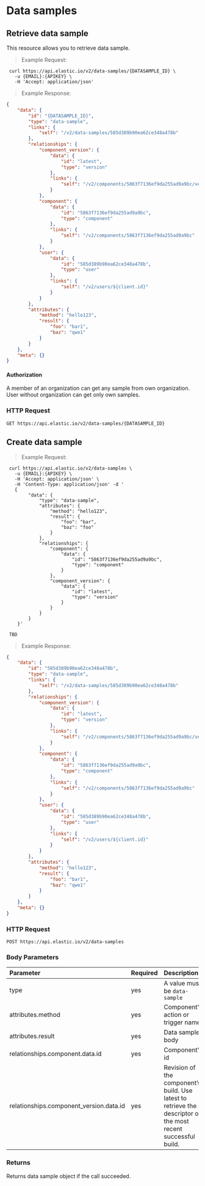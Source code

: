 # Data samples

## Retrieve data sample
This resource allows you to retrieve data sample.

> Example Request:

```shell
 curl https://api.elastic.io/v2/data-samples/{DATASAMPLE_ID} \
   -u {EMAIL}:{APIKEY} \
   -H 'Accept: application/json'
```

> Example Response:

```json
{
    "data": {
        "id": "{DATASAMPLE_ID}",
        "type": "data-sample",
        "links": {
            "self": "/v2/data-samples/585d389b90ea62ce348a478b"
        },
        "relationships": {
            "component_version": {
                "data": {
                    "id": "latest",
                    "type": "version"
                },
                "links": {
                    "self": "/v2/components/5863f7136ef9da255ad9a9bc/versions/latest"
                }
            },
            "component": {
                "data": {
                    "id": "5863f7136ef9da255ad9a9bc",
                    "type": "component"
                },
                "links": {
                    "self": "/v2/components/5863f7136ef9da255ad9a9bc"
                }
            },
            "user": {
                "data": {
                    "id": "585d389b90ea62ce348a478b",
                    "type": "user"
                },
                "links": {
                    "self": "/v2/users/${client.id}"
                }
            }
        },
        "attributes": {
            "method": "hello123",
            "result": {
                "foo": "bar1",
                "baz": "qwe1"
            }
        }
    },
    "meta": {}
}
```

#### Authorization

A member of an organization can get any sample from own organization. User without organization can get only own samples.

### HTTP Request

``GET https://api.elastic.io/v2/data-samples/{DATASAMPLE_ID}``































## Create data sample

> Example Request:

```shell
 curl https://api.elastic.io/v2/data-samples \
   -u {EMAIL}:{APIKEY} \
   -H 'Accept: application/json' \
   -H 'Content-Type: application/json' -d '
   {
        "data": {
            "type": "data-sample",
            "attributes": {
                "method": "hello123",
                "result": {
                    "foo": "bar",
                    "baz": "foo"
                }
            },
            "relationships": {
                "component": {
                    "data": {
                        "id": "5863f7136ef9da255ad9a9bc",
                        "type": "component"
                    }
                },
                "component_version": {
                    "data": {
                        "id": "latest",
                        "type": "version"
                    }
                }
            }
        }
    }'
```

```
 TBD
```

> Example Response:

```json
{
    "data": {
        "id": "585d389b90ea62ce348a478b",
        "type": "data-sample",
        "links": {
            "self": "/v2/data-samples/585d389b90ea62ce348a478b"
        },
        "relationships": {
            "component_version": {
                "data": {
                    "id": "latest",
                    "type": "version"
                },
                "links": {
                    "self": "/v2/components/5863f7136ef9da255ad9a9bc/versions/latest"
                }
            },
            "component": {
                "data": {
                    "id": "5863f7136ef9da255ad9a9bc",
                    "type": "component"
                },
                "links": {
                    "self": "/v2/components/5863f7136ef9da255ad9a9bc"
                }
            },
            "user": {
                "data": {
                    "id": "585d389b90ea62ce348a478b",
                    "type": "user"
                },
                "links": {
                    "self": "/v2/users/${client.id}"
                }
            }
        },
        "attributes": {
            "method": "hello123",
            "result": {
                "foo": "bar1",
                "baz": "qwe1"
            }
        }
    },
    "meta": {}
}
```

### HTTP Request

``POST https://api.elastic.io/v2/data-samples``


### Body Parameters

| Parameter | Required | Description |
| :--- | :--- | :--- |
| type | yes | A value must be ``data-sample`` |
| attributes.method | yes | Component's action or trigger name. |
| attributes.result | yes | Data sample body |
| relationships.component.data.id | yes | Component's id |
| relationships.component_version.data.id | yes | Revision of the component’s build. Use latest to retrieve the descriptor of the most recent successful build. |

### Returns

Returns data sample object if the call succeeded.
